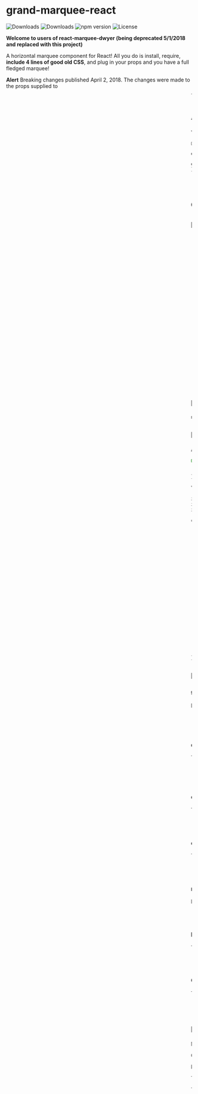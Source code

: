 
# grand-marquee-react
![Downloads](https://img.shields.io/npm/dm/grand-marquee-react.svg)
![Downloads](https://img.shields.io/npm/dt/grand-marquee-react.svg)
![npm version](https://img.shields.io/npm/v/grand-marquee-react.svg)
![License](https://img.shields.io/npm/l/grand-marquee-react.svg)

**Welcome to users of react-marquee-dwyer (being deprecated 5/1/2018 and replaced with this project)**

A horizontal marquee component for React! All you do is install, require, **include 4 lines of good old CSS**, and plug in your props and you have a full fledged marquee!

**Alert** Breaking changes published April 2, 2018. The changes were made to the props supplied to <Marquee>. The props are now semantically named and all have an equivalent state inside the marquee component. See the code example below to see the props.

# Alert
You must add these lines to your CSS or the marquee will NOT work:
```shell
@keyframes marquee {
    0%   { transform: translate(0, 0); animation-timing-function: ease-in;}
    100% { transform: translate(-100%, 0); animation-timing-function: ease-out;}
}
```


- Live Example: Coming Soon
- Example Repo: Coming Soon

## Getting Started

## Install manually:
1. Go to github [https://www.github.com]
2. Copy the ~/src/index.js file into your React codebase (name in marquee.js), treat it as a stand alone component
3. Add the required 4 lines of CSS
4. Where you want the marquee, import the marquee code:
```import Marquee from './marquee'```
5. You now have access to the Marquee. In your render paste:
``` js
		<Marquee
          totalDisplays={10}
          display1={'a'}
          display2={'b'}
          display3={'c'}
          display4={'d'}
          display5={'e'}
          display6={'f'}
          display7={'g'}
          display8={'h'}
          display9={'i'}
          display10={'j'}
          changeTime={250}
          crossTime={12000}
          randomDisplayChange={true}
          htmlTag={'h1'}
          color={'purple'}
        />
 ```
6. Done!


## Install it via npm:

```shell
npm i grand-marquee-react
```


## Example

App.css (or any css file associated with your react component below) :
```css
@keyframes marquee {
    0%   { transform: translate(0, 0); animation-timing-function: ease-in;}
    100% { transform: translate(-100%, 0); animation-timing-function: ease-out;}
}
```

Your react component where you want a marquee:
```html
import React, { Component } from 'react';
import Marquee from 'grand-marquee-react';
import './App.css';

class App extends Component {
  render() {
    return (
      <div className="App">
        <Marquee
          totalDisplays={10}
          display1={'a'}
          display2={'b'}
          display3={'c'}
          display4={'d'}
          display5={'e'}
          display6={'f'}
          display7={'g'}
          display8={'h'}
          display9={'i'}
          display10={'j'}
          changeTime={250}
          crossTime={12000}
          randomDisplayChange={true}
          htmlTag={'h1'}
          color={'purple'}
        />
      </div>
    );
  }
}
```

## Props

### totalDisplays
Dictates how many marquee display options. If only one string/integer to display, then totalDisplays={1}.

- Type: Integer
- Required
- Default: 1

### display1 ... display10
The string or integer you want to display as part of the marquee. The displays will be alternately displayed based on the randomDisplayChange flag (either in order or randomly).

- Type: String or Integer
- Minimum Requirements: set the value for display1
- Default: display1={'marquee'}

### changeTime
The time in milliseconds that it takes for the sting being displayed in the marquee to rotate to the next string/integer. If this time is equal to TimeToCross the marquee will display one unique string per one pass of the screen.

- Type: Number in milliseconds
- Default: 1000

### crossTime
The time in milliseconds that it takes the text to go from the right side of the screen to the left side of the screen.

- Type: Number in milliseconds
- Default: 10000

### randomDisplayChange
If set to true, the strings you provided for the marquee will be randomly rotated and displayed. If set to false, the strings will appear in order display1, display2, ... .

- Type: Boolean
- Default: false

### htmlTag
The html tag that will be used to display the string or integers entered into display1, display2, ... . You can only use html tags that can print html (i.e. 'h1', 'h6', 'p', and NOT 'image' or 'body')

- Type: String
- Default: 'h3'

### Color
The color of the text displayed in the marquee.

- Type: CSS Color or hexadecimal color code
- Default: 'purple'

## License

MIT

Copyright 2018 Daniel P. Dwyer

Permission is hereby granted, free of charge, to any person obtaining a copy of this software and associated documentation files (the "Software"), to deal in the Software without restriction, including without limitation the rights to use, copy, modify, merge, publish, distribute, sublicense, and/or sell copies of the Software, and to permit persons to whom the Software is furnished to do so, subject to the following conditions:

The above copyright notice and this permission notice shall be included in all copies or substantial portions of the Software.

THE SOFTWARE IS PROVIDED "AS IS", WITHOUT WARRANTY OF ANY KIND, EXPRESS OR IMPLIED, INCLUDING BUT NOT LIMITED TO THE WARRANTIES OF MERCHANTABILITY, FITNESS FOR A PARTICULAR PURPOSE AND NONINFRINGEMENT. IN NO EVENT SHALL THE AUTHORS OR COPYRIGHT HOLDERS BE LIABLE FOR ANY CLAIM, DAMAGES OR OTHER LIABILITY, WHETHER IN AN ACTION OF CONTRACT, TORT OR OTHERWISE, ARISING FROM, OUT OF OR IN CONNECTION WITH THE SOFTWARE OR THE USE OR OTHER DEALINGS IN THE SOFTWARE.
